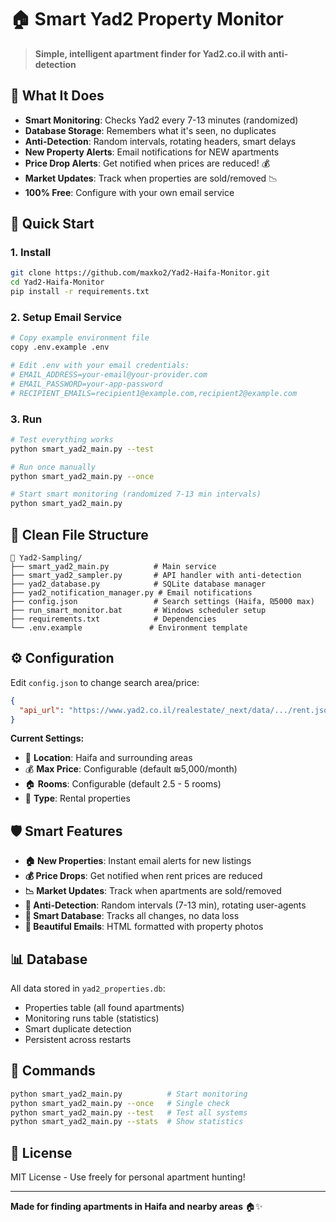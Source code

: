 # 🏠 Smart Yad2 Property Monitor

> **Simple, intelligent apartment finder for Yad2.co.il with anti-detection**

## 🎯 **What It Does**
- **Smart Monitoring**: Checks Yad2 every 7-13 minutes (randomized)
- **Database Storage**: Remembers what it's seen, no duplicates
- **Anti-Detection**: Random intervals, rotating headers, smart delays
- **New Property Alerts**: Email notifications for NEW apartments
- **Price Drop Alerts**: Get notified when prices are reduced! 💰
- **Market Updates**: Track when properties are sold/removed 📉
- **100% Free**: Configure with your own email service

## 🚀 **Quick Start**

### 1. Install
```bash
git clone https://github.com/maxko2/Yad2-Haifa-Monitor.git
cd Yad2-Haifa-Monitor
pip install -r requirements.txt
```

### 2. Setup Email Service
```bash
# Copy example environment file
copy .env.example .env

# Edit .env with your email credentials:
# EMAIL_ADDRESS=your-email@your-provider.com  
# EMAIL_PASSWORD=your-app-password
# RECIPIENT_EMAILS=recipient1@example.com,recipient2@example.com
```

### 3. Run
```bash
# Test everything works
python smart_yad2_main.py --test

# Run once manually  
python smart_yad2_main.py --once

# Start smart monitoring (randomized 7-13 min intervals)
python smart_yad2_main.py
```

## 📁 **Clean File Structure**
```
📁 Yad2-Sampling/
├── smart_yad2_main.py          # Main service
├── smart_yad2_sampler.py       # API handler with anti-detection
├── yad2_database.py            # SQLite database manager  
├── yad2_notification_manager.py # Email notifications
├── config.json                 # Search settings (Haifa, ₪5000 max)
├── run_smart_monitor.bat       # Windows scheduler setup
├── requirements.txt            # Dependencies
└── .env.example               # Environment template
```

## ⚙️ **Configuration**
Edit `config.json` to change search area/price:
```json
{
  "api_url": "https://www.yad2.co.il/realestate/_next/data/.../rent.json?maxPrice=5000&minRooms=2.5&maxRooms=5&topArea=25&area=5"
}
```

**Current Settings:**
- 📍 **Location**: Haifa and surrounding areas
- 💰 **Max Price**: Configurable (default ₪5,000/month)
- 🏠 **Rooms**: Configurable (default 2.5 - 5 rooms)
- 🎯 **Type**: Rental properties

## 🛡️ **Smart Features**
- **🏠 New Properties**: Instant email alerts for new listings
- **💰 Price Drops**: Get notified when rent prices are reduced  
- **📉 Market Updates**: Track when apartments are sold/removed
- **🎲 Anti-Detection**: Random intervals (7-13 min), rotating user-agents
- **💾 Smart Database**: Tracks all changes, no data loss
- **📧 Beautiful Emails**: HTML formatted with property photos

## 📊 **Database**
All data stored in `yad2_properties.db`:
- Properties table (all found apartments)  
- Monitoring runs table (statistics)
- Smart duplicate detection
- Persistent across restarts

## 🤝 **Commands**
```bash
python smart_yad2_main.py          # Start monitoring
python smart_yad2_main.py --once   # Single check
python smart_yad2_main.py --test   # Test all systems  
python smart_yad2_main.py --stats  # Show statistics
```

## 📝 **License**
MIT License - Use freely for personal apartment hunting!

---
**Made for finding apartments in Haifa and nearby areas** 🏠✨
